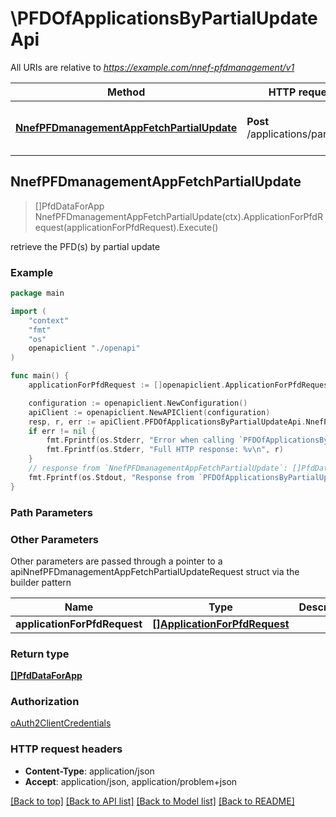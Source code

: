 # \PFDOfApplicationsByPartialUpdateApi

All URIs are relative to *https://example.com/nnef-pfdmanagement/v1*

Method | HTTP request | Description
------------- | ------------- | -------------
[**NnefPFDmanagementAppFetchPartialUpdate**](PFDOfApplicationsByPartialUpdateApi.md#NnefPFDmanagementAppFetchPartialUpdate) | **Post** /applications/partialpull | retrieve the PFD(s) by partial update



## NnefPFDmanagementAppFetchPartialUpdate

> []PfdDataForApp NnefPFDmanagementAppFetchPartialUpdate(ctx).ApplicationForPfdRequest(applicationForPfdRequest).Execute()

retrieve the PFD(s) by partial update

### Example

```go
package main

import (
    "context"
    "fmt"
    "os"
    openapiclient "./openapi"
)

func main() {
    applicationForPfdRequest := []openapiclient.ApplicationForPfdRequest{*openapiclient.NewApplicationForPfdRequest("ApplicationId_example")} // []ApplicationForPfdRequest | 

    configuration := openapiclient.NewConfiguration()
    apiClient := openapiclient.NewAPIClient(configuration)
    resp, r, err := apiClient.PFDOfApplicationsByPartialUpdateApi.NnefPFDmanagementAppFetchPartialUpdate(context.Background()).ApplicationForPfdRequest(applicationForPfdRequest).Execute()
    if err != nil {
        fmt.Fprintf(os.Stderr, "Error when calling `PFDOfApplicationsByPartialUpdateApi.NnefPFDmanagementAppFetchPartialUpdate``: %v\n", err)
        fmt.Fprintf(os.Stderr, "Full HTTP response: %v\n", r)
    }
    // response from `NnefPFDmanagementAppFetchPartialUpdate`: []PfdDataForApp
    fmt.Fprintf(os.Stdout, "Response from `PFDOfApplicationsByPartialUpdateApi.NnefPFDmanagementAppFetchPartialUpdate`: %v\n", resp)
}
```

### Path Parameters



### Other Parameters

Other parameters are passed through a pointer to a apiNnefPFDmanagementAppFetchPartialUpdateRequest struct via the builder pattern


Name | Type | Description  | Notes
------------- | ------------- | ------------- | -------------
 **applicationForPfdRequest** | [**[]ApplicationForPfdRequest**](ApplicationForPfdRequest.md) |  | 

### Return type

[**[]PfdDataForApp**](PfdDataForApp.md)

### Authorization

[oAuth2ClientCredentials](../README.md#oAuth2ClientCredentials)

### HTTP request headers

- **Content-Type**: application/json
- **Accept**: application/json, application/problem+json

[[Back to top]](#) [[Back to API list]](../README.md#documentation-for-api-endpoints)
[[Back to Model list]](../README.md#documentation-for-models)
[[Back to README]](../README.md)

